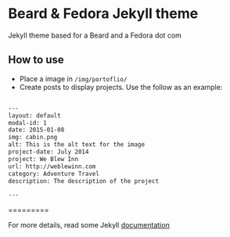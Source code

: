 Beard & Fedora Jekyll theme
=========================

Jekyll theme based for a Beard and a Fedora dot com

## How to use
 - Place a image in `/img/portoflio/`
 - Create posts to display projects. Use the follow as an example:
 
```txt

---
layout: default
modal-id: 1
date: 2015-01-08
img: cabin.png
alt: This is the alt text for the image
project-date: July 2014
project: We Blew Inn
url: http://weblewinn.com
category: Adventure Travel
description: The description of the project

---
```


=========

For more details, read some Jekyll [documentation](http://jekyllrb.com/)
